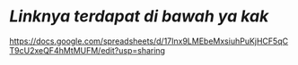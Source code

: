 # _Linknya terdapat di bawah ya kak_

https://docs.google.com/spreadsheets/d/17Inx9LMEbeMxsiuhPuKjHCF5qCT9cU2xeQF4hMtMUFM/edit?usp=sharing

